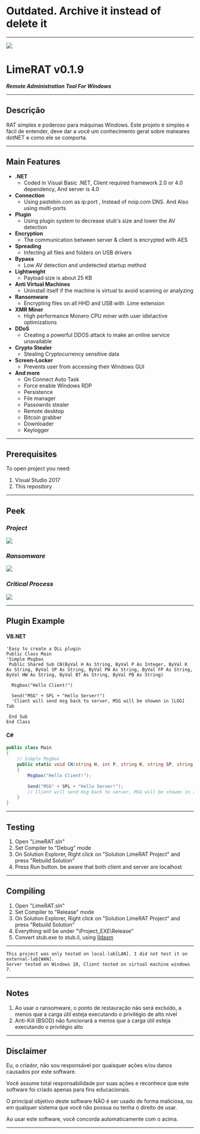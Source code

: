 # Outdated. Archive it instead of delete it

---

<img src="https://i.imgur.com/Iq5MkAf.gif">

# LimeRAT v0.1.9
	
***Remote Administration Tool For Windows***
 
---
 
 ## Descrição
 RAT simples e poderoso para máquinas Windows. Este projeto é simples e fácil de entender, deve dar a você um conhecimento geral sobre malwares dotNET e como ele se comporta.
 
 ---

## Main Features

- **.NET**
    - Coded in Visual Basic .NET, Client required framework 2.0 or 4.0 dependency, And server is 4.0
- **Connection**
    - Using pastebin.com as ip:port , Instead of noip.com DNS. And Also using multi-ports
- **Plugin**
    - Using plugin system to decrease stub's size and lower the AV detection
- **Encryption**
    - The communication between server & client is encrypted with AES
- **Spreading**
    - Infecting all files and folders on USB drivers
- **Bypass**
    - Low AV detection and undetected startup method
- **Lightweight**
    - Payload size is about 25 KB
- **Anti Virtual Machines**
    - Uninstall itself if the machine is virtual to avoid scanning or analyzing 
- **Ransomware**
    - Encrypting files on all HHD and USB with .Lime extension
- **XMR Miner**
    - High performance Monero CPU miner with user idle\active optimizations
- **DDoS**
    - Creating a powerful DDOS attack to make an online service unavailable
- **Crypto Stealer**
    - Stealing Cryptocurrency sensitive data
- **Screen-Locker**
    - Prevents user from accessing their Windows GUI  
 - **And more**
    - On Connect Auto Task
	- Force enable Windows RDP
	- Persistence
    - File manager
    - Passowrds stealer
    - Remote desktop
    - Bitcoin grabber
    - Downloader
    - Keylogger

---

## Prerequisites

To open project you need:

1. Visual Studio 2017
2. This repository
 
---

## Peek
### *Project*
<img src="https://i.imgur.com/lkzM788.gif">


### *Ransomware*
<img src="https://i.imgur.com/aZjpXFe.gif">


### *Critical Process*
<img src="https://i.imgur.com/ULqF7n5.gif">

---

## Plugin Example
#### VB.NET
```vb.net
'Easy to create a DLL plugin
Public Class Main
'Simple Msgbox
 Public Shared Sub CN(ByVal H As String, ByVal P As Integer, ByVal K As String, ByVal SP As String, ByVal PW As String, ByVal FP As String, ByVal HW As String, ByVal BT As String, ByVal PB As String)

  Msgbox("Hello Client!")

  Send("MSG" + SPL + "Hello Server!")
  'Client will send msg back to server, MSG will be showen in [LOG] Tab
	
 End Sub	
End Class
```

#### C#
```c#
public class Main
{
    // Simple Msgbox
    public static void CN(string H, int P, string K, string SP, string PW, string FP, string HW, string BT, string PB)
    {
        Msgbox("Hello Client!");

        Send("MSG" + SPL + "Hello Server!");
		// Client will send msg back to server, MSG will be showen in [LOG] Tab
    }
}
```
---
 
## Testing

1. Open "LimeRAT.sln" 
2. Set Compiler to "Debug" mode
3. On Solution Explorer, Right click on "Solution LimeRAT Project" and press "Rebuild Solution"
4. Press Run button. be aware that both client and server are localhost

---

## Compiling
 
1. Open "LimeRAT.sln" 
2. Set Compiler to "Release" mode
3. On Solution Explorer, Right click on "Solution LimeRAT Project" and press "Rebuild Solution"
4. Everything will be under "\Project\_EXE\Release"
5. Convert stub.exe to stub.il, using [Ildasm](https://pastebin.com/raw/rGCQC1zq)

---

 ```
 This project was only tested on local-lab[LAN]. I did not test it on external-lab[WAN].
 Server tested on Windows 10, Client tested on virtual machine windows 7.
 ```
 
 ---
 
 ## Notes
 
1. Ao usar o ransomware, o ponto de restauração não será excluído, a menos que a carga útil esteja executando o privilégio de alto nível
2. Anti-Kill (BSOD) não funcionará a menos que a carga útil esteja executando o privilégio alto

---

## Disclaimer

Eu, o criador, não sou responsável por quaisquer ações e/ou danos causados ​​por este software.

Você assume total responsabilidade por suas ações e reconhece que este software foi criado apenas para fins educacionais.

O principal objetivo deste software NÃO é ser usado de forma maliciosa, ou em qualquer sistema que você não possua ou tenha o direito de usar.

Ao usar este software, você concorda automaticamente com o acima.

---